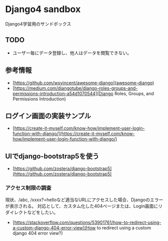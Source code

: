 # Django4 sandbox

Django4学習用のサンドボックス

## TODO

- ユーザー毎にデータ登録し、他人はデータを閲覧できない。

## 参考情報

- [https://github.com/wsvincent/awesome-django](awesome-django)
- [https://medium.com/djangotube/django-roles-groups-and-permissions-introduction-a54d1070544](Django Roles, Groups, and Permissions Introduction)

## ログイン画面の実装サンプル

- [https://create-it-myself.com/know-how/implement-user-login-function-with-django/](https://create-it-myself.com/know-how/implement-user-login-function-with-django/)

## UIでdjango-bootstrap5を使う

- [https://github.com/zostera/django-bootstrap5](https://github.com/zostera/django-bootstrap5)

### アクセス制限の調査

現状、/abc, /xxxx?=helloなど適当なURLにアクセスした場合、Djangoのエラーが表示される。
対応として、カスタム化した404ページまたは、Login画面にリダイレクトなどをしたい。

- [https://stackoverflow.com/questions/53901761/how-to-redirect-using-a-custom-django-404-error-view](How to redirect using a custom django 404 error view?)
